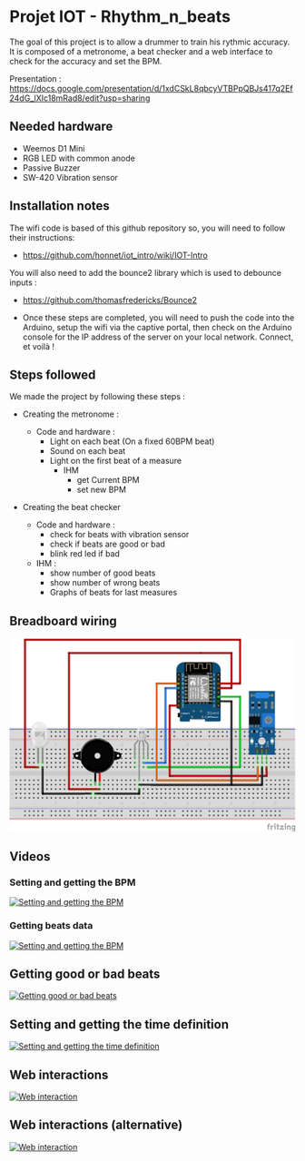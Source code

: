 # Projet IOT - Rhythm_n_beats

The goal of this project is to allow a drummer to train his rythmic accuracy.
It is composed of a metronome, a beat checker and a web interface to check for the accuracy and set the BPM.

Presentation :
https://docs.google.com/presentation/d/1xdCSkL8qbcyVTBPpQBJs417q2Ef24dG_lXIc18mRad8/edit?usp=sharing

## Needed hardware
- Weemos D1 Mini
- RGB LED with common anode
- Passive Buzzer
- SW-420 Vibration sensor

## Installation notes

The wifi code is based of this github repository so, you will need to follow their instructions:
- https://github.com/honnet/iot_intro/wiki/IOT-Intro

You will also need to add the bounce2 library which is used to debounce inputs :
- https://github.com/thomasfredericks/Bounce2

- Once these steps are completed, you will need to push the code into the Arduino, setup the wifi via the captive portal, then check on the Arduino console for the IP address of the server on your local network. Connect, et voilà !

## Steps followed
We made the project by following these steps :

- Creating the metronome :
  - Code and hardware :
    - Light on each beat (On a fixed 60BPM beat)
    - Sound on each beat
    - Light on the first beat of a measure
      - IHM
        - get Current BPM
        - set new BPM

- Creating the beat checker
  - Code and hardware :
    - check for beats with vibration sensor
    - check if beats are good or bad
    - blink red led if bad
  - IHM :
    - show number of good beats
    - show number of wrong beats
    - Graphs of beats for last measures

## Breadboard wiring

![Breadboard](sketch.png "Breadboard")

## Videos

### Setting and getting the BPM
[![Setting and getting the BPM](https://img.youtube.com/vi/gR4f6klOqsU/0.jpg)](https://www.youtube.com/watch?v=gR4f6klOqsU)

### Getting beats data
[![Setting and getting the BPM](https://img.youtube.com/vi/wNvEvPR9qUs/0.jpg)](https://youtu.be/wNvEvPR9qUs)

## Getting good or bad beats
[![Getting good or bad beats](https://img.youtube.com/vi/L6ADgI4pOfE/0.jpg)](https://youtu.be/L6ADgI4pOfE)

## Setting and getting the time definition
[![Setting and getting the time definition](https://img.youtube.com/vi/FjAb9SdDtYA/0.jpg)](https://youtu.be/FjAb9SdDtYA)

## Web interactions
[![Web interaction](https://img.youtube.com/vi/qnAV3mCK1p8/0.jpg)](https://youtu.be/qnAV3mCK1p8)

## Web interactions (alternative)
[![Web interaction](https://img.youtube.com/vi/PhCPkcvQI1Q/0.jpg)](https://youtu.be/PhCPkcvQI1Q)
